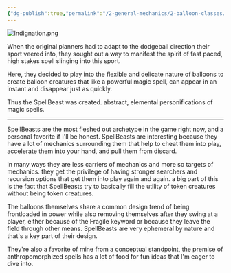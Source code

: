 ```yaml
---
{"dg-publish":true,"permalink":"/2-general-mechanics/2-balloon-classes/5-about-spell-beasts/"}
---
```


![Indignation.png](/img/user/Images/Indignation.png)

When the original planners had to adapt to the dodgeball direction their sport veered into, they sought out a way to manifest the spirit of fast paced, high stakes spell slinging into this sport.

Here, they decided to play into the flexible and delicate nature of balloons to create balloon creatures that like a powerful magic spell, can appear in an instant and disappear just as quickly.

Thus the SpellBeast was created. abstract, elemental personifications of magic spells.

---

SpellBeasts are the most fleshed out archetype in the game right now, and a personal favorite if I'll be honest. SpellBeasts are interesting because they have a lot of mechanics surrounding them that help to cheat them into play, accelerate them into your hand, and pull them from discard.

in many ways they are less carriers of mechanics and more so targets of mechanics. they get the privilege of having stronger searchers and recursion options that get them into play again and again. a big part of this is the fact that SpellBeasts try to basically fill the utility of token creatures without being token creatures. 

The balloons themselves share a common design trend of being frontloaded in power while also removing themselves after they swing at a player, either because of the Fragile keyword or because they leave the field through other means. SpellBeasts are very ephemeral by nature and that's a key part of their design.

They're also a favorite of mine from a conceptual standpoint, the premise of anthropomorphized spells has a lot of food for fun ideas that I'm eager to dive into.